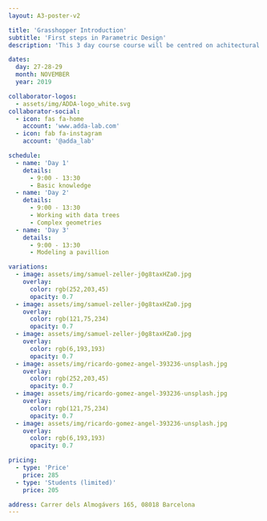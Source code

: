 ```yaml
---
layout: A3-poster-v2

title: 'Grasshopper Introduction'
subtitle: 'First steps in Parametric Design'
description: 'This 3 day course course will be centred on achitectural design using parametric tools, specifically Rhino+Grasshopper. We will cover the basic use of the different components, and explain the main metodology...'

dates:
  day: 27-28-29
  month: NOVEMBER
  year: 2019

collaborator-logos:
  - assets/img/ADDA-logo_white.svg
collaborator-social:
  - icon: fas fa-home
    account: 'www.adda-lab.com'
  - icon: fab fa-instagram
    account: '@adda_lab'

schedule:
  - name: 'Day 1'
    details:
      - 9:00 - 13:30
      - Basic knowledge
  - name: 'Day 2'
    details:
      - 9:00 - 13:30
      - Working with data trees
      - Complex geometries
  - name: 'Day 3'
    details:
      - 9:00 - 13:30
      - Modeling a pavillion

variations:
  - image: assets/img/samuel-zeller-j0g8taxHZa0.jpg
    overlay:
      color: rgb(252,203,45)
      opacity: 0.7
  - image: assets/img/samuel-zeller-j0g8taxHZa0.jpg
    overlay:
      color: rgb(121,75,234)
      opacity: 0.7
  - image: assets/img/samuel-zeller-j0g8taxHZa0.jpg
    overlay:
      color: rgb(6,193,193)
      opacity: 0.7
  - image: assets/img/ricardo-gomez-angel-393236-unsplash.jpg
    overlay:
      color: rgb(252,203,45)
      opacity: 0.7
  - image: assets/img/ricardo-gomez-angel-393236-unsplash.jpg
    overlay:
      color: rgb(121,75,234)
      opacity: 0.7
  - image: assets/img/ricardo-gomez-angel-393236-unsplash.jpg
    overlay:
      color: rgb(6,193,193)
      opacity: 0.7

pricing:
  - type: 'Price'
    price: 285
  - type: 'Students (limited)'
    price: 205

address: Carrer dels Almogávers 165, 08018 Barcelona
---
```

